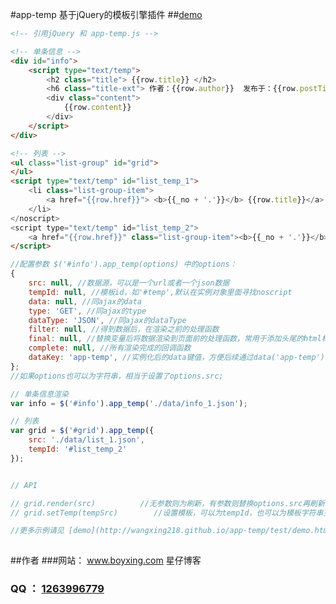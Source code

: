 #app-temp 基于jQuery的模板引擎插件
##[demo](http://wangxing218.github.io/app-temp/test/demo.html)


```html
<!-- 引用jQuery 和 app-temp.js -->

<!-- 单条信息 -->
<div id="info">
    <script type="text/temp">
        <h2 class="title"> {{row.title}} </h2>
        <h6 class="title-ext"> 作者：{{row.author}}  发布于：{{row.postTime}} 评论：{{row.comments}}条 </h6>
        <div class="content">
            {{row.content}}
        </div>
    </script>
</div>

<!-- 列表 -->
<ul class="list-group" id="grid">
</ul>
<script type="text/temp" id="list_temp_1">
    <li class="list-group-item">
        <a href="{{row.href}}"> <b>{{_no + '.'}}</b> {{row.title}}</a>
    </li>
</noscript>
<script type="text/temp" id="list_temp_2">
    <a href="{{row.href}}" class="list-group-item"><b>{{_no + '.'}}</b> {{row.title}} <span class="badge" title="评论数">{{row.comments}}</span></a>
</script>

```

```javascript
//配置参数 $('#info').app_temp(options) 中的options：
{
    src: null, //数据源，可以是一个url或者一个json数据
    tempId: null, //模板id，如'#temp',默认在实例对象里面寻找noscript
    data: null, //同ajax的data
    type: 'GET', //同ajax的type
    dataType: 'JSON', //同ajax的dataType
    filter: null, //得到数据后，在渲染之前的处理函数
    final: null, //替换变量后将数据渲染到页面前的处理函数，常用于添加头尾的html标签
    complete: null, //所有渲染完成的回调函数
    dataKey: 'app-temp', //实例化后的data键值，方便后续通过data('app-temp')取出；
};
//如果options也可以为字符串，相当于设置了options.src;

// 单条信息渲染
var info = $('#info').app_temp('./data/info_1.json');

// 列表
var grid = $('#grid').app_temp({
    src: './data/list_1.json',
    tempId: '#list_temp_2'
});


// API

// grid.render(src)          //无参数则为刷新，有参数则替换options.src再刷新；
// grid.setTemp(tempSrc)        //设置模板，可以为tempId，也可以为模板字符串变量，返回自身实例，可用于链式操作;

//更多示例请见 [demo](http://wangxing218.github.io/app-temp/test/demo.html)
 
```

##作者
###网站： <a href="http://www.boyxing.com/" target="_blank">www.boyxing.com 星仔博客</a>
### QQ ： <a href="http://wpa.qq.com/msgrd?v=3&uin=1263996779&site=qq&menu=yes" target="_blank">1263996779</a>



